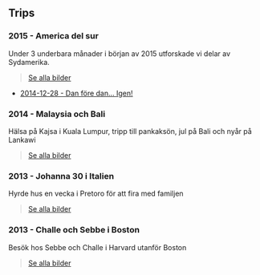 ## Trips

### 2015 - America del sur

Under 3 underbara månader i början av 2015 utforskade vi delar av Sydamerika.
> [Se alla bilder](america-del-sur/images.md)

- [2014-12-28 - Dan före dan… Igen!](america-del-sur/2014-12-28.md)

### 2014 - Malaysia och Bali

Hälsa på Kajsa i Kuala Lumpur, tripp till pankaksön, jul på Bali och nyår på Lankawi

> [Se alla bilder](malaysia-och-bali/images.md)

### 2013 - Johanna 30 i Italien

Hyrde hus en vecka i Pretoro för att fira med familjen
> [Se alla bilder](jo-30-i-italien/images.md)

### 2013 - Challe och Sebbe i Boston

Besök hos Sebbe och Challe i Harvard utanför Boston
> [Se alla bilder](challe-och-sebbe-i-boston/images.md)
